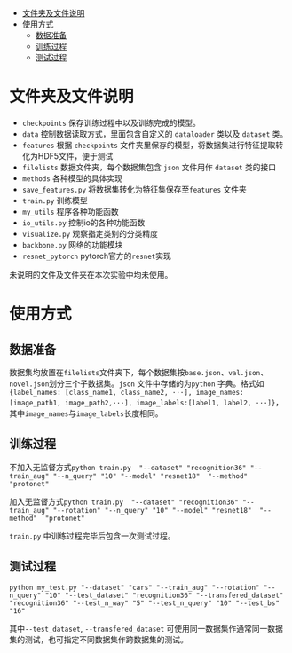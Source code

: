 
- [文件夹及文件说明](#文件夹及文件说明)
- [使用方式](#使用方式)
  - [数据准备](#数据准备)
  - [训练过程](#训练过程)
  - [测试过程](#测试过程)
# 文件夹及文件说明

- `checkpoints` 保存训练过程中以及训练完成的模型。
- `data` 控制数据读取方式，里面包含自定义的 `dataloader` 类以及 `dataset` 类。
- `features` 根据 `checkpoints` 文件夹里保存的模型，将数据集进行特征提取转化为HDF5文件，便于测试
- `filelists` 数据文件夹，每个数据集包含 `json` 文件用作 `dataset` 类的接口
- `methods` 各种模型的具体实现
- `save_features.py` 将数据集转化为特征集保存至`features` 文件夹
- `train.py` 训练模型
- `my_utils` 程序各种功能函数
- `io_utils.py` 控制io的各种功能函数
- `visualize.py` 观察指定类别的分类精度
- `backbone.py` 网络的功能模块
- `resnet_pytorch` pytorch官方的`resnet`实现
  
未说明的文件及文件夹在本次实验中均未使用。

# 使用方式
## 数据准备
数据集均放置在`filelists`文件夹下，每个数据集按`base.json`、`val.json`、`novel.json`划分三个子数据集。`json` 文件中存储的为`python` 字典。格式如`{label_names: [class_name1, class_name2, ···], image_names:[image_path1, image_path2,···], image_labels:[label1, label2, ···]}`，其中`image_names`与`image_labels`长度相同。

## 训练过程
不加入无监督方式```python train.py  "--dataset" "recognition36" "--train_aug" "--n_query" "10" "--model" "resnet18"  "--method"  "protonet" ```

加入无监督方式```python train.py  "--dataset" "recognition36" "--train_aug" "--rotation" "--n_query" "10" "--model" "resnet18"  "--method"  "protonet" ```

`train.py` 中训练过程完毕后包含一次测试过程。

## 测试过程
```python my_test.py "--dataset" "cars" "--train_aug" "--rotation" "--n_query" "10" "--test_dataset" "recognition36" "--transfered_dataset" "recognition36" "--test_n_way" "5" "--test_n_query" "10" "--test_bs"  "16" ```

其中`--test_dataset`, `--transfered_dataset` 可使用同一数据集作通常同一数据集的测试，也可指定不同数据集作跨数据集的测试。
